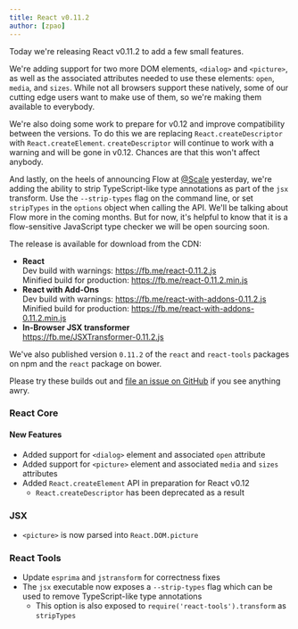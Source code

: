 ```yaml
---
title: React v0.11.2
author: [zpao]
---
```


Today we're releasing React v0.11.2 to add a few small features.

We're adding support for two more DOM elements, `<dialog>` and `<picture>`, as well as the associated attributes needed to use these elements: `open`, `media`, and `sizes`. While not all browsers support these natively, some of our cutting edge users want to make use of them, so we're making them available to everybody.

We're also doing some work to prepare for v0.12 and improve compatibility between the versions. To do this we are replacing `React.createDescriptor` with `React.createElement`. `createDescriptor` will continue to work with a warning and will be gone in v0.12. Chances are that this won't affect anybody.

And lastly, on the heels of announcing Flow at [@Scale](http://atscaleconference.com/) yesterday, we're adding the ability to strip TypeScript-like type annotations as part of the `jsx` transform. Use the `--strip-types` flag on the command line, or set `stripTypes` in the `options` object when calling the API. We'll be talking about Flow more in the coming months. But for now, it's helpful to know that it is a flow-sensitive JavaScript type checker we will be open sourcing soon.

The release is available for download from the CDN:

* **React**  
  Dev build with warnings: <https://fb.me/react-0.11.2.js>  
  Minified build for production: <https://fb.me/react-0.11.2.min.js>  
* **React with Add-Ons**  
  Dev build with warnings: <https://fb.me/react-with-addons-0.11.2.js>  
  Minified build for production: <https://fb.me/react-with-addons-0.11.2.min.js>  
* **In-Browser JSX transformer**  
  <https://fb.me/JSXTransformer-0.11.2.js>

We've also published version `0.11.2` of the `react` and `react-tools` packages on npm and the `react` package on bower.

Please try these builds out and [file an issue on GitHub](https://github.com/facebook/react/issues/new) if you see anything awry.

### React Core

#### New Features

* Added support for `<dialog>` element and associated `open` attribute
* Added support for `<picture>` element and associated `media` and `sizes` attributes
* Added `React.createElement` API in preparation for React v0.12
  * `React.createDescriptor` has been deprecated as a result

### JSX

* `<picture>` is now parsed into `React.DOM.picture`

### React Tools

* Update `esprima` and `jstransform` for correctness fixes
* The `jsx` executable now exposes a `--strip-types` flag which can be used to remove TypeScript-like type annotations
  * This option is also exposed to `require('react-tools').transform` as `stripTypes`
